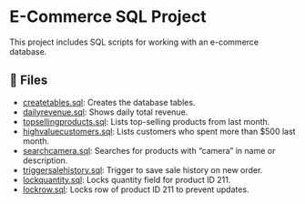 # E-Commerce SQL Project

This project includes SQL scripts for working with an e-commerce database.

## 📄 Files

- [createtables.sql](createtables.sql): Creates the database tables.
- [dailyrevenue.sql](dailyrevenue.sql): Shows daily total revenue.
- [topsellingproducts.sql](topsellingproducts.sql): Lists top-selling products from last month.
- [highvaluecustomers.sql](highvaluecustomers.sql): Lists customers who spent more than $500 last month.
- [searchcamera.sql](searchcamera.sql): Searches for products with “camera” in name or description.
- [triggersalehistory.sql](triggersalehistory.sql): Trigger to save sale history on new order.
- [lockquantity.sql](lockquantity.sql): Locks quantity field for product ID 211.
- [lockrow.sql](lockrow.sql): Locks row of product ID 211 to prevent updates.

